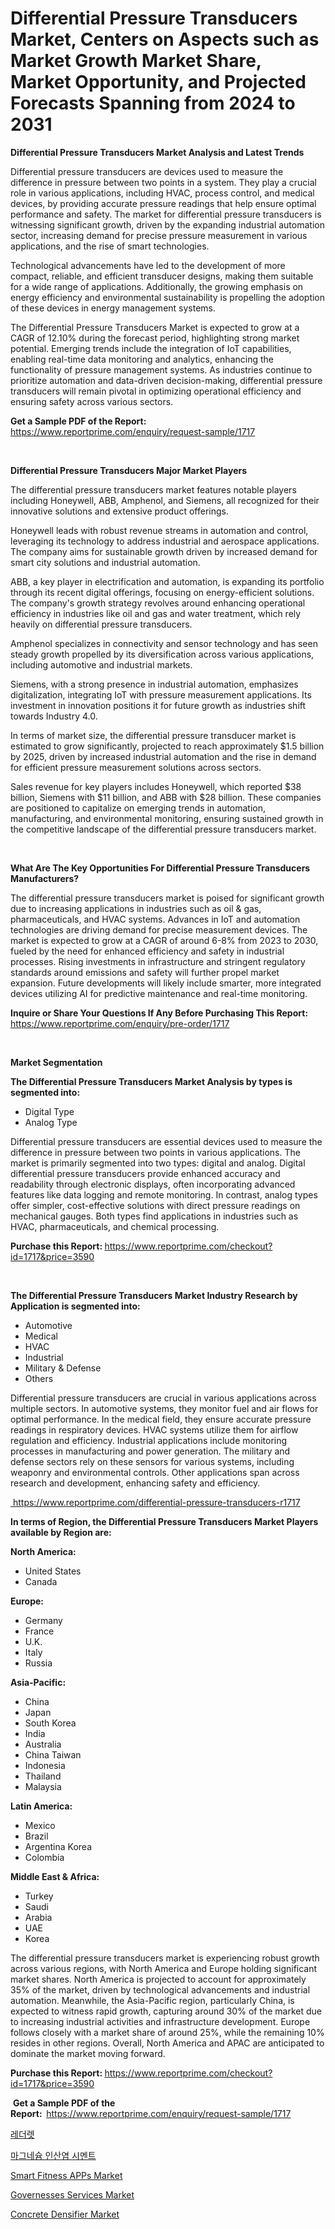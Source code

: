 <p><h1>Differential Pressure Transducers Market, Centers on Aspects such as Market Growth Market Share, Market Opportunity, and Projected Forecasts Spanning from 2024 to 2031</h1></p><p><strong>Differential Pressure Transducers Market Analysis and Latest Trends</strong></p>
<p><p>Differential pressure transducers are devices used to measure the difference in pressure between two points in a system. They play a crucial role in various applications, including HVAC, process control, and medical devices, by providing accurate pressure readings that help ensure optimal performance and safety. The market for differential pressure transducers is witnessing significant growth, driven by the expanding industrial automation sector, increasing demand for precise pressure measurement in various applications, and the rise of smart technologies.</p><p>Technological advancements have led to the development of more compact, reliable, and efficient transducer designs, making them suitable for a wide range of applications. Additionally, the growing emphasis on energy efficiency and environmental sustainability is propelling the adoption of these devices in energy management systems.</p><p>The Differential Pressure Transducers Market is expected to grow at a CAGR of 12.10% during the forecast period, highlighting strong market potential. Emerging trends include the integration of IoT capabilities, enabling real-time data monitoring and analytics, enhancing the functionality of pressure management systems. As industries continue to prioritize automation and data-driven decision-making, differential pressure transducers will remain pivotal in optimizing operational efficiency and ensuring safety across various sectors.</p></p>
<p><strong>Get a Sample PDF of the Report:&nbsp;</strong> <a href="https://www.reportprime.com/enquiry/request-sample/1717">https://www.reportprime.com/enquiry/request-sample/1717</a></p>
<p>&nbsp;</p>
<p><strong>Differential Pressure Transducers Major Market Players</strong></p>
<p><p>The differential pressure transducers market features notable players including Honeywell, ABB, Amphenol, and Siemens, all recognized for their innovative solutions and extensive product offerings. </p><p>Honeywell leads with robust revenue streams in automation and control, leveraging its technology to address industrial and aerospace applications. The company aims for sustainable growth driven by increased demand for smart city solutions and industrial automation. </p><p>ABB, a key player in electrification and automation, is expanding its portfolio through its recent digital offerings, focusing on energy-efficient solutions. The company's growth strategy revolves around enhancing operational efficiency in industries like oil and gas and water treatment, which rely heavily on differential pressure transducers.</p><p>Amphenol specializes in connectivity and sensor technology and has seen steady growth propelled by its diversification across various applications, including automotive and industrial markets. </p><p>Siemens, with a strong presence in industrial automation, emphasizes digitalization, integrating IoT with pressure measurement applications. Its investment in innovation positions it for future growth as industries shift towards Industry 4.0.</p><p>In terms of market size, the differential pressure transducer market is estimated to grow significantly, projected to reach approximately $1.5 billion by 2025, driven by increased industrial automation and the rise in demand for efficient pressure measurement solutions across sectors.</p><p>Sales revenue for key players includes Honeywell, which reported $38 billion, Siemens with $11 billion, and ABB with $28 billion. These companies are positioned to capitalize on emerging trends in automation, manufacturing, and environmental monitoring, ensuring sustained growth in the competitive landscape of the differential pressure transducers market.</p></p>
<p>&nbsp;</p>
<p><strong>What Are The Key Opportunities For Differential Pressure Transducers Manufacturers?</strong></p>
<p><p>The differential pressure transducers market is poised for significant growth due to increasing applications in industries such as oil & gas, pharmaceuticals, and HVAC systems. Advances in IoT and automation technologies are driving demand for precise measurement devices. The market is expected to grow at a CAGR of around 6-8% from 2023 to 2030, fueled by the need for enhanced efficiency and safety in industrial processes. Rising investments in infrastructure and stringent regulatory standards around emissions and safety will further propel market expansion. Future developments will likely include smarter, more integrated devices utilizing AI for predictive maintenance and real-time monitoring.</p></p>
<p><strong>Inquire or Share Your Questions If Any Before Purchasing This Report:</strong> <a href="https://www.reportprime.com/enquiry/pre-order/1717">https://www.reportprime.com/enquiry/pre-order/1717</a></p>
<p>&nbsp;</p>
<p><strong>Market Segmentation</strong></p>
<p><strong>The Differential Pressure Transducers Market Analysis by types is segmented into:</strong></p>
<p><ul><li>Digital Type</li><li>Analog Type</li></ul></p>
<p><p>Differential pressure transducers are essential devices used to measure the difference in pressure between two points in various applications. The market is primarily segmented into two types: digital and analog. Digital differential pressure transducers provide enhanced accuracy and readability through electronic displays, often incorporating advanced features like data logging and remote monitoring. In contrast, analog types offer simpler, cost-effective solutions with direct pressure readings on mechanical gauges. Both types find applications in industries such as HVAC, pharmaceuticals, and chemical processing.</p></p>
<p><strong>Purchase this Report:&nbsp;</strong><a href="https://www.reportprime.com/checkout?id=1717&price=3590">https://www.reportprime.com/checkout?id=1717&price=3590</a></p>
<p>&nbsp;</p>
<p><strong>The Differential Pressure Transducers Market Industry Research by Application is segmented into:</strong></p>
<p><ul><li>Automotive</li><li>Medical</li><li>HVAC</li><li>Industrial</li><li>Military & Defense</li><li>Others</li></ul></p>
<p><p>Differential pressure transducers are crucial in various applications across multiple sectors. In automotive systems, they monitor fuel and air flows for optimal performance. In the medical field, they ensure accurate pressure readings in respiratory devices. HVAC systems utilize them for airflow regulation and efficiency. Industrial applications include monitoring processes in manufacturing and power generation. The military and defense sectors rely on these sensors for various systems, including weaponry and environmental controls. Other applications span across research and development, enhancing safety and efficiency.</p></p>
<p><a href="https://www.reportprime.com/differential-pressure-transducers-r1717">&nbsp;https://www.reportprime.com/differential-pressure-transducers-r1717</a></p>
<p><strong>In terms of Region, the Differential Pressure Transducers Market Players available by Region are:</strong></p>
<p>
    <p> <strong> North America: </strong>
        <ul>
            <li>United States</li>
            <li>Canada</li>
        </ul>
        </p> 
    <p> <strong> Europe: </strong>
        <ul>
            <li>Germany</li>
            <li>France</li>
            <li>U.K.</li>
            <li>Italy</li>
            <li>Russia</li>
        </ul>
        </p> 
    <p> <strong> Asia-Pacific: </strong>
        <ul>
            <li>China</li>
            <li>Japan</li>
            <li>South Korea</li>
            <li>India</li>
            <li>Australia</li>
            <li>China Taiwan</li>
            <li>Indonesia</li>
            <li>Thailand</li>
            <li>Malaysia</li>
        </ul>
        </p> 
    <p> <strong> Latin America: </strong>
        <ul>
            <li>Mexico</li>
            <li>Brazil</li>
            <li>Argentina Korea</li>
            <li>Colombia</li>
        </ul>
        </p> 
    <p> <strong> Middle East & Africa: </strong>
        <ul>
            <li>Turkey</li>
            <li>Saudi</li>
            <li>Arabia</li>
            <li>UAE</li>
            <li>Korea</li>
        </ul>
    </p>
    </p>
<p><p>The differential pressure transducers market is experiencing robust growth across various regions, with North America and Europe holding significant market shares. North America is projected to account for approximately 35% of the market, driven by technological advancements and industrial automation. Meanwhile, the Asia-Pacific region, particularly China, is expected to witness rapid growth, capturing around 30% of the market due to increasing industrial activities and infrastructure development. Europe follows closely with a market share of around 25%, while the remaining 10% resides in other regions. Overall, North America and APAC are anticipated to dominate the market moving forward.</p></p>
<p><strong>Purchase this Report: </strong><a href="https://www.reportprime.com/checkout?id=1717&price=3590">https://www.reportprime.com/checkout?id=1717&price=3590</a></p>
<p>&nbsp;<strong>Get a Sample PDF of the Report:&nbsp;&nbsp;</strong><a href="https://www.reportprime.com/enquiry/request-sample/1717">https://www.reportprime.com/enquiry/request-sample/1717</a></p>
<p><strong></strong></p>
<p><p><a href="https://medium.com/@jordymiller25/%EA%B8%80%EB%A1%9C%EB%B2%8C-%EC%9D%B8%EC%A1%B0-%EA%B0%80%EC%A3%BD-%EC%8B%9C%EC%9E%A5-%EB%8F%99%ED%96%A5%EA%B3%BC-%ED%98%81%EC%8B%A0-%EB%AF%B8%EB%9E%98-%EC%A7%80%ED%96%A5%EC%A0%81-%EB%B6%84%EC%84%9D-2024-2031-a3b8c6e84b3e">레더렛</a></p><p><a href="https://medium.com/@jordymiller25/%EA%B8%80%EB%A1%9C%EB%B2%8C-%EB%A7%88%EA%B7%B8%EB%84%A4%EC%8A%98-%EC%9D%B8%EC%82%B0%EC%97%BC-%EC%8B%9C%EB%A9%98%ED%8A%B8-%EC%82%B0%EC%97%85-%EC%97%B0%EA%B5%AC-%EB%B3%B4%EA%B3%A0%EC%84%9C-%EA%B2%BD%EC%9F%81-%ED%99%98%EA%B2%BD-%EC%8B%9C%EC%9E%A5-%EA%B7%9C%EB%AA%A8-%EC%A7%80%EC%97%AD-%ED%98%84%ED%99%A9-%EB%B0%8F-%EC%A0%84%EB%A7%9D-%EC%98%88%EC%B8%A1-2024-2031-1913c6e09de2">마그네슘 인산염 시멘트</a></p><p><a href="https://medium.com/@garyshaw626/strategic-insights-into-global-smart-fitness-apps-market-trends-2024-2031-covered-in-183-pages-a6a4167434e8">Smart Fitness APPs Market</a></p><p><a href="https://medium.com/@garyshaw626/future-of-innovation-global-governesses-services-market-growth-and-opportunities-2024-2031-3b76b7162f36">Governesses Services Market</a></p><p><a href="https://www.linkedin.com/pulse/concrete-densifier-market-report-product-type-acrylicsurethanesepoxiesothers-qh9hc?trackingId=NBgBMKX2S%2FqmfWdGjKaVNg%3D%3D">Concrete Densifier Market</a></p></p>